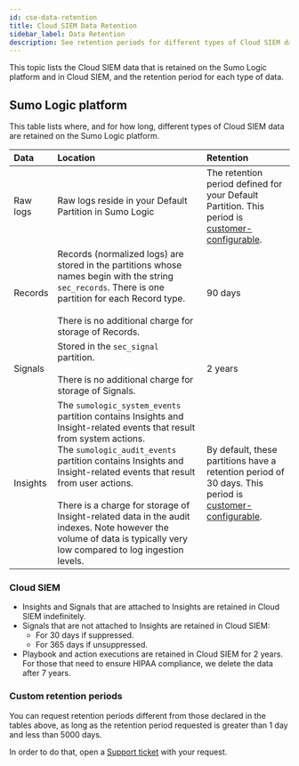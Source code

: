 ```yaml
---
id: cse-data-retention
title: Cloud SIEM Data Retention
sidebar_label: Data Retention
description: See retention periods for different types of Cloud SIEM data.
---
```



This topic lists the Cloud SIEM data that is retained on the Sumo Logic platform and in Cloud SIEM, and the retention period for each type of data.

## Sumo Logic platform

This table lists where, and for how long, different types of Cloud SIEM data are retained on the Sumo Logic platform.

| Data | Location   | Retention  |
| :-- | :-- | :-- |
| Raw logs | Raw logs reside in your Default Partition in Sumo Logic | The retention period defined for your Default Partition. This period is [customer-configurable](/docs/manage/partitions-data-tiers/manage-indexes-variable-retention).  |
| Records | Records (normalized logs) are stored in the partitions whose names begin with the string `sec_records`. There is one partition for each Record type. <br/><br/>There is no additional charge for storage of Records.| 90 days |
| Signals     | Stored in the `sec_signal` partition.<br/><br/>There is no additional charge for storage of Signals.   | 2 years  |   
| Insights    | The `sumologic_system_events` partition contains Insights and Insight-related events that result from system actions. <br/> The `sumologic_audit_events` partition contains Insights and Insight-related events that result from user actions. <br/><br/>There is a charge for storage of Insight-related data in the audit indexes. Note however the volume of data is typically very low compared to log ingestion levels. | By default, these partitions have a retention period of 30 days.  This period is [customer-configurable](/docs/manage/partitions-data-tiers/manage-indexes-variable-retention). |


### Cloud SIEM  

* Insights and Signals that are attached to Insights are retained in Cloud SIEM indefinitely.
* Signals that are not attached to Insights are retained in Cloud SIEM:
    * For 30 days if suppressed. 
    * For 365 days if unsuppressed.
* Playbook and action executions are retained in Cloud SIEM for 2 years. For those that need to ensure HIPAA compliance, we delete the data after 7 years.

### Custom retention periods

You can request retention periods different from those declared in the tables above, as long as the retention period requested is greater than 1 day and less than 5000 days.

In order to do that, open a [Support ticket](/docs/get-started/help#support) with your request.